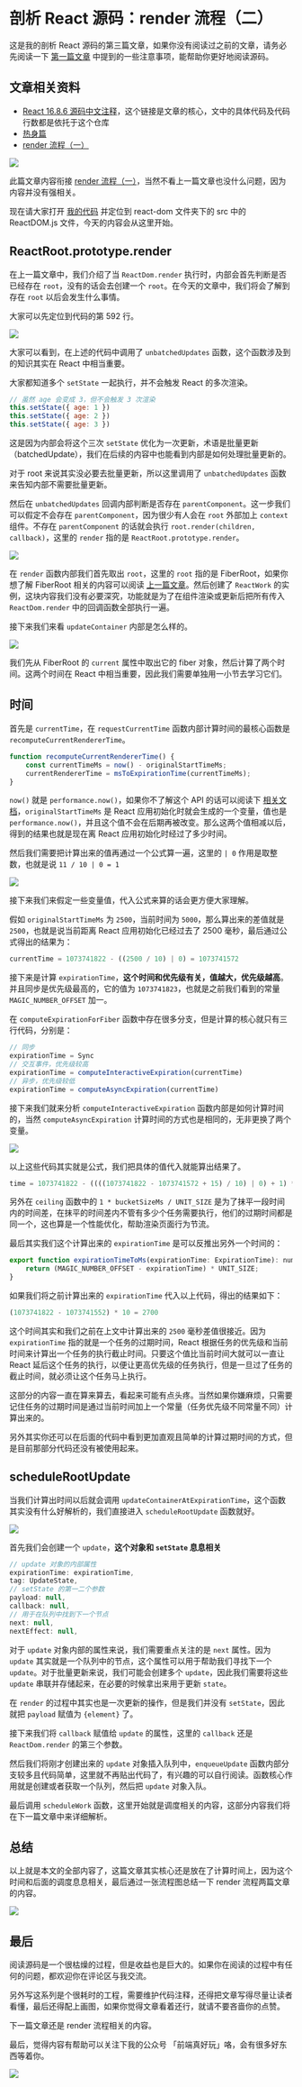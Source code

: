 # 剖析 React 源码：render 流程（二）

这是我的剖析 React 源码的第三篇文章，如果你没有阅读过之前的文章，请务必先阅读一下 [第一篇文章](https://github.com/KieSun/Dream/issues/18) 中提到的一些注意事项，能帮助你更好地阅读源码。

## 文章相关资料

- [React 16.8.6 源码中文注释](https://github.com/KieSun/react-interpretation)，这个链接是文章的核心，文中的具体代码及代码行数都是依托于这个仓库
- [热身篇](https://github.com/KieSun/Dream/issues/18)
- [render 流程（一）](https://github.com/KieSun/Dream/issues/19)

![](https://yck-1254263422.cos.ap-shanghai.myqcloud.com/blog/2019-06-01-031952.png)

此篇文章内容衔接 [render 流程（一）](https://github.com/KieSun/Dream/issues/19)，当然不看上一篇文章也没什么问题，因为内容并没有强相关。

现在请大家打开 [我的代码](https://github.com/KieSun/react-interpretation) 并定位到 react-dom 文件夹下的 src 中的 ReactDOM.js 文件，今天的内容会从这里开始。

## ReactRoot.prototype.render

在上一篇文章中，我们介绍了当 `ReactDom.render` 执行时，内部会首先判断是否已经存在 `root`，没有的话会去创建一个 `root`。在今天的文章中，我们将会了解到存在 `root` 以后会发生什么事情。

大家可以先定位到代码的第 592 行。

![](https://yck-1254263422.cos.ap-shanghai.myqcloud.com/blog/2019-06-01-031954.png)

大家可以看到，在上述的代码中调用了 `unbatchedUpdates` 函数，这个函数涉及到的知识其实在 React 中相当重要。

大家都知道多个 `setState` 一起执行，并不会触发 React 的多次渲染。

```js
// 虽然 age 会变成 3，但不会触发 3 次渲染
this.setState({ age: 1 })
this.setState({ age: 2 })
this.setState({ age: 3 })
```

这是因为内部会将这个三次 `setState` 优化为一次更新，术语是批量更新（batchedUpdate），我们在后续的内容中也能看到内部是如何处理批量更新的。

对于 root 来说其实没必要去批量更新，所以这里调用了 `unbatchedUpdates` 函数来告知内部不需要批量更新。

然后在 `unbatchedUpdates` 回调内部判断是否存在 `parentComponent`。这一步我们可以假定不会存在 `parentComponent`，因为很少有人会在 `root` 外部加上 `context` 组件。不存在 `parentComponent` 的话就会执行 `root.render(children, callback)`，这里的 `render` 指的是 `ReactRoot.prototype.render`。

![](https://yck-1254263422.cos.ap-shanghai.myqcloud.com/blog/2019-06-01-031956.png)

在 `render` 函数内部我们首先取出 `root`，这里的 `root` 指的是 FiberRoot，如果你想了解 FiberRoot 相关的内容可以阅读 [上一篇文章](https://github.com/KieSun/Dream/issues/19)。然后创建了 `ReactWork` 的实例，这块内容我们没有必要深究，功能就是为了在组件渲染或更新后把所有传入 `ReactDom.render` 中的回调函数全部执行一遍。

接下来我们来看 `updateContainer` 内部是怎么样的。

![](https://yck-1254263422.cos.ap-shanghai.myqcloud.com/blog/2019-06-01-031958.png)

我们先从 FiberRoot 的 `current` 属性中取出它的 fiber 对象，然后计算了两个时间。这两个时间在 React 中相当重要，因此我们需要单独用一小节去学习它们。

## 时间

首先是 `currentTime`，在 `requestCurrentTime` 函数内部计算时间的最核心函数是 `recomputeCurrentRendererTime`。

```js
function recomputeCurrentRendererTime() {
	const currentTimeMs = now() - originalStartTimeMs;
	currentRendererTime = msToExpirationTime(currentTimeMs);
}
```

`now()` 就是 `performance.now()`，如果你不了解这个 API 的话可以阅读下 [相关文档](https://developer.mozilla.org/zh-CN/docs/Web/API/Performance/now)，`originalStartTimeMs` 是 React 应用初始化时就会生成的一个变量，值也是 `performance.now()`，并且这个值不会在后期再被改变。那么这两个值相减以后，得到的结果也就是现在离 React 应用初始化时经过了多少时间。

然后我们需要把计算出来的值再通过一个公式算一遍，这里的 `| 0` 作用是取整数，也就是说 `11 / 10 | 0 = 1`

![](https://yck-1254263422.cos.ap-shanghai.myqcloud.com/blog/2019-06-01-031959.png)

接下来我们来假定一些变量值，代入公式来算的话会更方便大家理解。

假如 `originalStartTimeMs` 为 `2500`，当前时间为 `5000`，那么算出来的差值就是 `2500`，也就是说当前距离 React 应用初始化已经过去了 2500 毫秒，最后通过公式得出的结果为：

```js
currentTime = 1073741822 - ((2500 / 10) | 0) = 1073741572
```

接下来是计算 `expirationTime`，**这个时间和优先级有关，值越大，优先级越高**。并且同步是优先级最高的，它的值为 `1073741823`，也就是之前我们看到的常量 `MAGIC_NUMBER_OFFSET` 加一。

在 `computeExpirationForFiber` 函数中存在很多分支，但是计算的核心就只有三行代码，分别是：

```js
// 同步
expirationTime = Sync
// 交互事件，优先级较高
expirationTime = computeInteractiveExpiration(currentTime)
// 异步，优先级较低
expirationTime = computeAsyncExpiration(currentTime)
```

接下来我们就来分析 `computeInteractiveExpiration` 函数内部是如何计算时间的，当然 `computeAsyncExpiration` 计算时间的方式也是相同的，无非更换了两个变量。

![](https://yck-1254263422.cos.ap-shanghai.myqcloud.com/blog/2019-06-01-032001.png)

以上这些代码其实就是公式，我们把具体的值代入就能算出结果了。

```js
time = 1073741822 - ((((1073741822 - 1073741572 + 15) / 10) | 0) + 1) * 10 = 1073741552
```

另外在 `ceiling` 函数中的 `1 * bucketSizeMs / UNIT_SIZE` 是为了抹平一段时间内的时间差，在抹平的时间差内不管有多少个任务需要执行，他们的过期时间都是同一个，这也算是一个性能优化，帮助渲染页面行为节流。

最后其实我们这个计算出来的 `expirationTime` 是可以反推出另外一个时间的：

```js
export function expirationTimeToMs(expirationTime: ExpirationTime): number {
	return (MAGIC_NUMBER_OFFSET - expirationTime) * UNIT_SIZE;
}
```

如果我们将之前计算出来的 `expirationTime` 代入以上代码，得出的结果如下：

```js
(1073741822 - 1073741552) * 10 = 2700
```

这个时间其实和我们之前在上文中计算出来的 `2500` 毫秒差值很接近。因为 `expirationTime` 指的就是一个任务的过期时间，React 根据任务的优先级和当前时间来计算出一个任务的执行截止时间。只要这个值比当前时间大就可以一直让 React 延后这个任务的执行，以便让更高优先级的任务执行，但是一旦过了任务的截止时间，就必须让这个任务马上执行。

这部分的内容一直在算来算去，看起来可能有点头疼。当然如果你嫌麻烦，只需要记住任务的过期时间是通过当前时间加上一个常量（任务优先级不同常量不同）计算出来的。

另外其实你还可以在后面的代码中看到更加直观且简单的计算过期时间的方式，但是目前那部分代码还没有被使用起来。

## scheduleRootUpdate

当我们计算出时间以后就会调用 `updateContainerAtExpirationTime`，这个函数其实没有什么好解析的，我们直接进入 `scheduleRootUpdate` 函数就好。

![](https://yck-1254263422.cos.ap-shanghai.myqcloud.com/blog/2019-06-01-032002.png)

首先我们会创建一个 `update`，**这个对象和 `setState` 息息相关**

```js
// update 对象的内部属性
expirationTime: expirationTime,
tag: UpdateState,
// setState 的第一二个参数
payload: null,
callback: null,
// 用于在队列中找到下一个节点
next: null,
nextEffect: null,
```

对于 `update` 对象内部的属性来说，我们需要重点关注的是 `next` 属性。因为 `update` 其实就是一个队列中的节点，这个属性可以用于帮助我们寻找下一个 `update`。对于批量更新来说，我们可能会创建多个 `update`，因此我们需要将这些 `update` 串联并存储起来，在必要的时候拿出来用于更新 `state`。

在 `render` 的过程中其实也是一次更新的操作，但是我们并没有 `setState`，因此就把 `payload` 赋值为 `{element}` 了。

接下来我们将 `callback` 赋值给 `update` 的属性，这里的 `callback` 还是 `ReactDom.render` 的第三个参数。

然后我们将刚才创建出来的 `update` 对象插入队列中，`enqueueUpdate` 函数内部分支较多且代码简单，这里就不再贴出代码了，有兴趣的可以自行阅读。函数核心作用就是创建或者获取一个队列，然后把 `update` 对象入队。

最后调用 `scheduleWork` 函数，这里开始就是调度相关的内容，这部分内容我们将在下一篇文章中来详细解析。

## 总结

以上就是本文的全部内容了，这篇文章其实核心还是放在了计算时间上，因为这个时间和后面的调度息息相关，最后通过一张流程图总结一下 render 流程两篇文章的内容。

![](https://yck-1254263422.cos.ap-shanghai.myqcloud.com/blog/2019-06-01-032003.png)

## 最后

阅读源码是一个很枯燥的过程，但是收益也是巨大的。如果你在阅读的过程中有任何的问题，都欢迎你在评论区与我交流。

另外写这系列是个很耗时的工程，需要维护代码注释，还得把文章写得尽量让读者看懂，最后还得配上画图，如果你觉得文章看着还行，就请不要吝啬你的点赞。

下一篇文章还是 render 流程相关的内容。

最后，觉得内容有帮助可以关注下我的公众号 「前端真好玩」咯，会有很多好东西等着你。

![](https://yck-1254263422.cos.ap-shanghai.myqcloud.com/blog/2019-06-01-032004.jpg)
